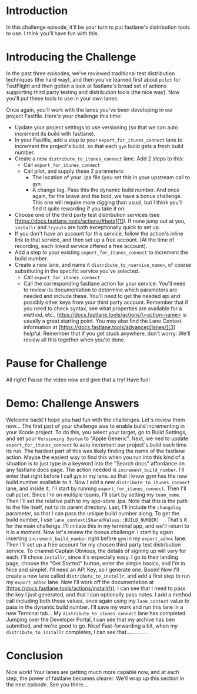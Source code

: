 # Introduction
In this challenge episode, it'll be your turn to put fastlane's distribution tools to use. I think you'll have fun with this.
# Introducing the Challenge
In the past three episodes, we've reviewed traditional test distribution techniques (the hard way), and then you've learned first about `pilot` for TestFlight and then gotten a look at fastlane's broad set of actions supporting third party testing and distribution tools (the nice way). Now you'll put these tools to use in your own lanes.
<!-- 

Test the below to see if we really don't have to supply the .ipa address. It looks like pilot only looks in the root directory by default, while the 3rd party actions should all see it in the subdir. But check...

 -->
Once again, you'll work with the lanes you've been developing in our project Fastfile. Here's your challenge this time:
- Update your project settings to use versioning (so that we can auto increment its build with fastlane).
- In your Fastfile, add a step to your `export_for_itunes_connect` lane to increment the project's build, so that each `gym` build gets a fresh build number.
- Create a new `distribute_to_itunes_connect` lane. Add 2 steps to this:
	- Call `export_for_itunes_connect`
	- Call pilot, and supply these 2 parameters:
		- The location of your .ipa file (you set this in your upstream call to `gym`. 
		- A change log. Pass this the dynamic build number.
And once again, for the brave and the bold, we have a bonus challenge. This one will require more digging than usual, but I think you'll find it quite rewarding if you take it on:
- Choose one of the third party test distribution services (see [https://docs.fastlane.tools/actions/#beta][1]). If none jump out at you, `installr` and `tryouts` are both exceptionally quick to set up. 
- If you don't have an account for this service, follow the action's inline link to that service, and then set up a free account. (At the time of recording, each linked service offered a free account).  
- Add a step to your existing `export_for_itunes_connect` to increment the build number.
- Create a new lane, and name it `distribute_to_<service_name>`, of course substituting in the specific service you've selected.
	- Call `export_for_itunes_connect`
	- Call the corresponding fastlane action for your service. You'll need to review its documentation to determine which parameters are needed and include these. You'll need to get the needed api and possibly other keys from your third party account.
Remember that if you need to check syntax, see what properties are available for a method, etc., [https://docs.fastlane.tools/actions/\<action-name\>]() is usually a great starting point. You may also find the Lane Context information at [https://docs.fastlane.tools/advanced/lanes/][3] helpful. Remember that if you get stuck anywhere, don't worry: We'll review all this together when you're done.
# Pause for Challenge
All right! Pause the video now and give that a try! Have fun!
# Demo: Challenge Answers
Welcome back! I hope you had fun with the challenges. Let's review them now…
The first part of your challenge was to enable build incrementing in your Xcode project. To do this, you select your target, go to Build Settings, and set your `Versioning System` to "Apple Generic". 
Next, we ned to update `export_for_itunes_connect` to auto increment our project's build each time its run. The hardest part of this was likely finding the name of the fastlane action. Maybe the easiest way to find this when you run into this kind of a situation is to just type in a keyword into the "Search docs" affordance on any fastlane docs page. The action needed is `increment_build_number`. I'll enter that right before I call `gym` in my lane. so that I know gym has the new build number available to it.
Now I add a new  `distribute_to_itunes_connect` lane, and inside it, I'll start by running `export_for_itunes_connect`.
Then I'll call `pilot`. Since I'm on multiple teams, I'll start by setting my `team_name`. Then I'll set the relative path to my app-store .ipa. Note that this is the path to the file itself, not to its parent directory. Last, I'll include the `changelog` parameter, so that I can pass the unique build number along. To get the build number, I use `lane_context[SharedValues::BUILD_NUMBER]  `. 
That's it for the main challenge. I'll initiate this in my terminal app, and we'll return to it in a moment.
Now let's review the bonus challenge:
I start by again inserting `increment_build_number` right before `gym` in my `export_adhoc` lane.
Then I'll set up a free account for my chosen third party test distribution service. To channel Captain Obvious, the details of signing up will vary for each. I'll chose `installr`, since it's especially easy. I go to their landing page, choose the "Get Started" button, enter the simple basics, and I'm in. Nice and simple!. I'll need an API Key, so I generate one. Boom! 
Now I'll create a new lane called `distribute_to_installr`, and add a first step to run my `export_adhoc` lane. Now I'll work off the documentation at [https://docs.fastlane.tools/actions/installr](). I can see that I need to pass the key I just generated, and that I can optionally pass notes. I add a method call including both these values, once again using my `lane_context` value to pass in the dynamic build number. I'll save my work and run this lane in a new Terminal tab…
My `distribute_to_itunes_connect` lane has completed. Jumping over the Developer Portal, I can see that my archive has ben submitted, and we're good to go. Nice! 
Fast-forwarding a bit, when my `distribute_to_installr` completes, I can see that……………
<!-- Review both of the results ¶ above. --> 
# Conclusion
Nice work! Your lanes are getting much more capable now, and at each step, the power of fastlane becomes clearer. We'll wrap up this section in the next episode. See you there…

[1]:	https://docs.fastlane.tools/actions/#beta
[3]:	https://docs.fastlane.tools/advanced/lanes/
